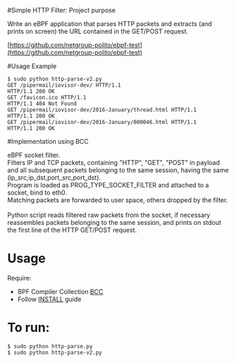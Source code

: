 #Simple HTTP Filter: Project purpose

Write an eBPF application that parses HTTP packets and extracts (and prints on screen) the URL contained in the GET/POST request.

[https://github.com/netgroup-polito/ebpf-test](https://github.com/netgroup-polito/ebpf-test)

#Usage Example

```Shell
$ sudo python http-parse-v2.py 
GET /pipermail/iovisor-dev/ HTTP/1.1
HTTP/1.1 200 OK
GET /favicon.ico HTTP/1.1
HTTP/1.1 404 Not Found
GET /pipermail/iovisor-dev/2016-January/thread.html HTTP/1.1
HTTP/1.1 200 OK
GET /pipermail/iovisor-dev/2016-January/000046.html HTTP/1.1
HTTP/1.1 200 OK
```

#Implementation using BCC

eBPF socket filter.<br />
Filters IP and TCP packets, containing "HTTP", "GET", "POST" in payload and all subsequent packets belonging to the same session, having the same (ip_src,ip_dst,port_src,port_dst).<br />
Program is loaded as PROG_TYPE_SOCKET_FILTER and attached to a socket, bind to eth0. <br />
Matching packets are forwarded to user space, others dropped by the filter.<br />
<br />
Python script reads filtered raw packets from the socket, if necessary reassembles packets belonging to the same session, and prints on stdout the first line of the HTTP GET/POST request. <br />

# Usage

Require:
- BPF Compiler Collection [BCC](https://github.com/iovisor/bcc)
- Follow [INSTALL](https://github.com/iovisor/bcc/blob/master/INSTALL.md) guide

# To run:

```Shell
$ sudo python http-parse.py
$ sudo python http-parse-v2.py
```